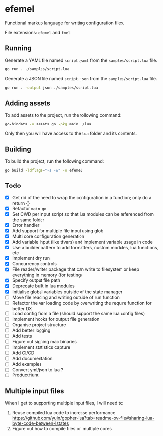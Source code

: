 # efemel

Functional markup language for writing configuration files.

File extensions: `efemel` and `fmel`

## Running

Generate a YAML file named `script.yaml` from the `samples/script.lua` file.

```bash
go run . ./samples/script.lua
```

Generate a JSON file named `script.json` from the `samples/script.lua` file.

```bash
go run . -output json ./samples/script.lua
```

## Adding assets

To add assets to the project, run the following command:

```bash
go-bindata -o assets.go -pkg main ./lua
```

Only then you will have access to the `lua` folder and its contents.

## Building

To build the project, run the following command:

```bash
go build -ldflags="-s -w" -o efemel
```

## Todo

- [x] Get rid of the need to wrap the configuration in a function; only do a return {}
- [x] Refactor `main.go`
- [x] Set CWD per input script so that lua modules can be referenced from the same folder
- [x] Error handler
- [x] Add support for multiple file input using glob
- [x] Multi core configuration generation
- [x] Add variable input (like tfvars) and implement variable usage in code
- [x] Use a builder pattern to add formatters, custom modules, lua functions, etc
- [x] Implement dry run
- [x] Concurrency controls
- [x] File reader/writer package that can write to filesystem or keep everything in memory (for testing)
- [x] Specify output file path
- [x] Deprecate built in lua modules
- [x] Initialise global variables outside of the state manager
- [ ] Move file reading and writing outside of run function
- [ ] Refactor the var loading code by overwriting the require function for better DX
- [ ] Load config from a file (should support the same lua config files)
- [ ] Implement hooks for output file generation
- [ ] Organise project structure
- [ ] Add better logging
- [ ] Add tests
- [ ] Figure out signing mac binaries
- [ ] Implement statistics capture
- [ ] Add CI/CD
- [ ] Add documentation
- [ ] Add examples
- [ ] Convert yml/json to lua ?
- [ ] ProductHunt

## Multiple input files

When I get to supporting multiple input files, I will need to:

1. Reuse compiled lua code to increase performance https://github.com/yuin/gopher-lua?tab=readme-ov-file#sharing-lua-byte-code-between-lstates
2. Figure out how to compile files on multiple cores
